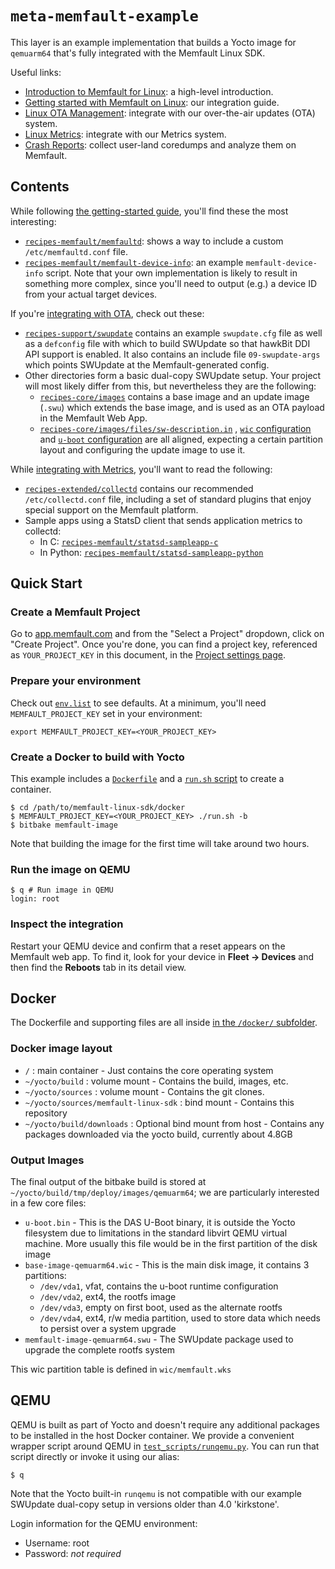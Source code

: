 # `meta-memfault-example`

This layer is an example implementation that builds a Yocto image for
`qemuarm64` that's fully integrated with the Memfault Linux SDK.

Useful links:

- [Introduction to Memfault for Linux][docs-linux-introduction]: a high-level
  introduction.
- [Getting started with Memfault on Linux][docs-linux-getting-started]: our
  integration guide.
- [Linux OTA Management][docs-linux-ota]: integrate with our over-the-air
  updates (OTA) system.
- [Linux Metrics][docs-linux-metrics]: integrate with our Metrics system.
- [Crash Reports][docs-linux-coredumps]: collect user-land coredumps and analyze
  them on Memfault.

## Contents

While following [the getting-started guide][docs-linux-getting-started], you'll
find these the most interesting:

- [`recipes-memfault/memfaultd`](recipes-memfault/memfaultd): shows a way to
  include a custom `/etc/memfaultd.conf` file.
- [`recipes-memfault/memfault-device-info`](recipes-memfault/memfault-device-info):
  an example `memfault-device-info` script. Note that your own implementation is
  likely to result in something more complex, since you'll need to output (e.g.)
  a device ID from your actual target devices.

If you're [integrating with OTA][docs-linux-ota], check out these:

- [`recipes-support/swupdate`](recipes-support/swupdate) contains an example
  `swupdate.cfg` file as well as a `defconfig` file with which to build SWUpdate
  so that hawkBit DDI API support is enabled. It also contains an include file
  `09-swupdate-args` which points SWUpdate at the Memfault-generated config.
- Other directories form a basic dual-copy SWUpdate setup. Your project will
  most likely differ from this, but nevertheless they are the following:
  - [`recipes-core/images`](recipes-core/images) contains a base image and an
    update image (`.swu`) which extends the base image, and is used as an OTA
    payload in the Memfault Web App.
  - [`recipes-core/images/files/sw-description.in`](recipes-core/images/files/sw-description.in)
    , [`wic` configuration](wic) and
    [`u-boot` configuration](recipes-bsp/u-boot) are all aligned, expecting a
    certain partition layout and configuring the update image to use it.

While [integrating with Metrics][docs-linux-metrics], you'll want to read the
following:

- [`recipes-extended/collectd`](recipes-extended/collectd) contains our
  recommended `/etc/collectd.conf` file, including a set of standard plugins
  that enjoy special support on the Memfault platform.
- Sample apps using a StatsD client that sends application metrics to collectd:
  - In C:
    [`recipes-memfault/statsd-sampleapp-c`](recipes-memfault/statsd-sampleapp-c)
  - In Python:
    [`recipes-memfault/statsd-sampleapp-python`](recipes-memfault/statsd-sampleapp-python)

## Quick Start

### Create a Memfault Project

Go to [app.memfault.com](https://app.memfault.com) and from the "Select a
Project" dropdown, click on "Create Project". Once you're done, you can find a
project key, referenced as `YOUR_PROJECT_KEY` in this document, in the
[Project settings page](https://app.memfault.com/organizations/-/projects/-/settings).

### Prepare your environment

Check out [`env.list`](/docker/env.list) to see defaults. At a minimum, you'll
need `MEMFAULT_PROJECT_KEY` set in your environment:

```shell
export MEMFAULT_PROJECT_KEY=<YOUR_PROJECT_KEY>
```

### Create a Docker to build with Yocto

This example includes a [`Dockerfile`](/docker/Dockerfile) and a
[`run.sh` script](/docker/run.sh) to create a container.

```shell
$ cd /path/to/memfault-linux-sdk/docker
$ MEMFAULT_PROJECT_KEY=<YOUR_PROJECT_KEY> ./run.sh -b
$ bitbake memfault-image
```

Note that building the image for the first time will take around two hours.

### Run the image on QEMU

```shell
$ q # Run image in QEMU
login: root
```

### Inspect the integration

Restart your QEMU device and confirm that a reset appears on the Memfault web
app. To find it, look for your device in **Fleet -> Devices** and then find the
**Reboots** tab in its detail view.

## Docker

The Dockerfile and supporting files are all inside
[in the `/docker/` subfolder](/docker/).

### Docker image layout

- `/` : main container - Just contains the core operating system
- `~/yocto/build` : volume mount - Contains the build, images, etc.
- `~/yocto/sources` : volume mount - Contains the git clones.
- `~/yocto/sources/memfault-linux-sdk` : bind mount - Contains this repository
- `~/yocto/build/downloads` : Optional bind mount from host - Contains any
  packages downloaded via the yocto build, currently about 4.8GB

### Output Images

The final output of the bitbake build is stored at
`~/yocto/build/tmp/deploy/images/qemuarm64`; we are particularly interested in a
few core files:

- `u-boot.bin` - This is the DAS U-Boot binary, it is outside the Yocto
  filesystem due to limitations in the standard libvirt QEMU virtual machine.
  More usually this file would be in the first partition of the disk image
- `base-image-qemuarm64.wic` - This is the main disk image, it contains 3
  partitions:
  - `/dev/vda1`, vfat, contains the u-boot runtime configuration
  - `/dev/vda2`, ext4, the rootfs image
  - `/dev/vda3`, empty on first boot, used as the alternate rootfs
  - `/dev/vda4`, ext4, r/w media partition, used to store data which needs to
    persist over a system upgrade
- `memfault-image-qemuarm64.swu` - The SWUpdate package used to upgrade the
  complete rootfs system

This wic partition table is defined in `wic/memfault.wks`

## QEMU

QEMU is built as part of Yocto and doesn't require any additional packages to be
installed in the host Docker container. We provide a convenient wrapper script
around QEMU in [`test_scripts/runqemu.py`](/test_scripts/runqemu.py). You can
run that script directly or invoke it using our alias:

```
$ q
```

Note that the Yocto built-in `runqemu` is not compatible with our example
SWUpdate dual-copy setup in versions older than 4.0 'kirkstone'.

Login information for the QEMU environment:

- Username: root
- Password: _not required_

[docs-linux-introduction]: https://docs.memfault.com/docs/linux/introduction
[docs-linux-getting-started]: https://mflt.io/linux-getting-started
[docs-linux-metrics]: https://mflt.io/linux-metrics
[docs-linux-ota]: https://mflt.io/linux-ota-integration-guide
[docs-linux-coredumps]: https://mflt.io/linux-coredumps
